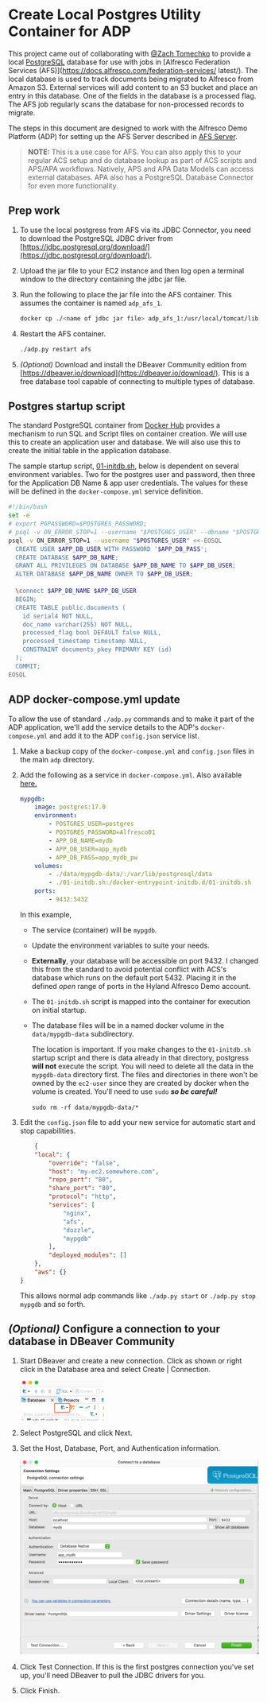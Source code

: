 # Create Local Postgres Utility Container for ADP

This project came out of collaborating with [@Zach Tomechko](https://github.com/ztomechko)
to provide a local [PostgreSQL](https://www.postgresql.org/) database for use with jobs
in [Alfresco Federation Services (AFS)](https://docs.alfresco.com/federation-services/
latest/). The local database is used to track documents being migrated to Alfresco from
Amazon S3. External services will add content to an S3 bucket and place an entry in this
database. One of the fields in the database is a processed flag. The AFS job regularly
scans the database for non-processed records to migrate.

The steps in this document are designed to work with the Alfresco Demo Platform (ADP) for setting up the AFS Server described in [AFS Server](../AFS%20Server/).

>
> **NOTE:** This is a use case for AFS. You can also apply this to your regular ACS setup and do database lookup as part of ACS scripts and APS/APA workflows. Natively, APS and APA Data Models can access external databases. APA also has a PostgreSQL Database Connector for even more functionality.
>

## Prep work

1. To use the local postgress from AFS via its JDBC Connector, you need to download the PostgreSQL JDBC driver from [https://jdbc.postgresql.org/download/](https://jdbc.postgresql.org/download/).
1. Upload the jar file to your EC2 instance and then log open a terminal window to the directory containing the jdbc jar file.
1. Run the following to place the jar file into the AFS container. This assumes the container is named `adp_afs_1`.

    ```sh
    docker cp ./<name of jdbc jar file> adp_afs_1:/usr/local/tomcat/lib
    ```

1. Restart the AFS container.

    ```sh
    ./adp.py restart afs
    ```

1. *(Optional)* Download and install the DBeaver Community edition from [https://dbeaver.io/download](https://dbeaver.io/download/). This is a free database tool capable of connecting to multiple types of database.

## Postgres startup script

The standard PostgreSQL container from [Docker Hub](https://hub.docker.com/_/postgres) provides a mechanism to run SQL and Script files on container creation. We will use this to create an application user and database. We will also use this to create the initial table in the application database.

The sample startup script, [01-initdb.sh](.assets/01-initdb.sh), below is dependent on several environment variables. Two for the postgres user and password, then three for the Application DB Name & app user credentials. The values for these will be defined in the  `docker-compose.yml` service definition.

```sh
#!/bin/bash
set -e
# export PGPASSWORD=$POSTGRES_PASSWORD;
# psql -v ON_ERROR_STOP=1 --username "$POSTGRES_USER" --dbname "$POSTGRES_DB" <<-EOSQL
psql -v ON_ERROR_STOP=1 --username "$POSTGRES_USER" <<-EOSQL
  CREATE USER $APP_DB_USER WITH PASSWORD '$APP_DB_PASS';
  CREATE DATABASE $APP_DB_NAME;
  GRANT ALL PRIVILEGES ON DATABASE $APP_DB_NAME TO $APP_DB_USER;
  ALTER DATABASE $APP_DB_NAME OWNER TO $APP_DB_USER;
  
  \connect $APP_DB_NAME $APP_DB_USER
  BEGIN;
  CREATE TABLE public.documents (
    id serial4 NOT NULL,
    doc_name varchar(255) NOT NULL,
    processed_flag bool DEFAULT false NULL,
    processed_timestamp timestamp NULL,
    CONSTRAINT documents_pkey PRIMARY KEY (id)
  );
  COMMIT;
EOSQL
```

## ADP docker-compose.yml update

To allow the use of standard `./adp.py` commands and to make it part of the ADP application, we'll add the service details to the ADP's `docker-compose.yml` and add it to the ADP `config.json` service list.

1. Make a backup copy of the `docker-compose.yml` and `config.json` files in the main `adp` directory.

1. Add the following as a service in `docker-compose.yml`. Also available [here.](./assets/docker-compose.yml)

    ```yml
    mypgdb:
        image: postgres:17.0
        environment:
            - POSTGRES_USER=postgres
            - POSTGRES_PASSWORD=Alfresco01
            - APP_DB_NAME=mydb
            - APP_DB_USER=app_mydb
            - APP_DB_PASS=app_mydb_pw
        volumes:
            - ./data/mypgdb-data/:/var/lib/postgresql/data
            - ./01-initdb.sh:/docker-entrypoint-initdb.d/01-initdb.sh
        ports:
            - 9432:5432
    ```

    In this example,

    - The service (container) will be `mypgdb`.
    - Update the environment variables to suite your needs.
    - **Externally**, your database will be accessible on port 9432. I changed this from the standard to avoid potential conflict with ACS's database which runs on the default port 5432. Placing it in the defined *open* range of ports in the Hyland Alfresco Demo account.
    - The `01-initdb.sh` script is mapped into the container for execution on initial startup.

    - The database files will be in a named docker volume in the `data/mypgdb-data` subdirectory.

        The location is important. If you make changes to the `01-initdb.sh` startup script and there is data already in that directory, postgress **will not** execute the script. You will need to delete all the data in the `mypgdb-data` directory first. The files and directories in there won't be owned by the `ec2-user` since they are created by docker when the volume is created. You'll need to use `sudo` ***so be careful!***

        `sudo rm -rf data/mypgdb-data/*`

1. Edit the `config.json` file to add your new service for automatic start and stop capabilities.

    ```json
        {
        "local": {
            "override": "false",
            "host": "my-ec2.somewhere.com",
            "repo_port": "80",
            "share_port": "80",
            "protocol": "http",
            "services": [
                "nginx",
                "afs",
                "dozzle",
                "mypgdb"
            ],
            "deployed_modules": []
        },
        "aws": {}
    }

    ```

    This allows normal adp commands like `./adp.py start` or `./adp.py stop mypgdb` and so forth.

## *(Optional)* Configure a connection to your database in DBeaver Community

1. Start DBeaver and create a new connection. Click as shown or right click in the Database area and select Create | Connection.

    <img src="./assets/create-dbconn.png" width="35%" />
1. Select PostgreSQL and click Next.
1. Set the Host, Database, Port, and Authentication information.

    <img src="./assets/dbconn.png" />
1. Click Test Connection.  If this is the first postgres connection you've set up, you'll need DBeaver to pull the JDBC drivers for you.

1. Click Finish.
